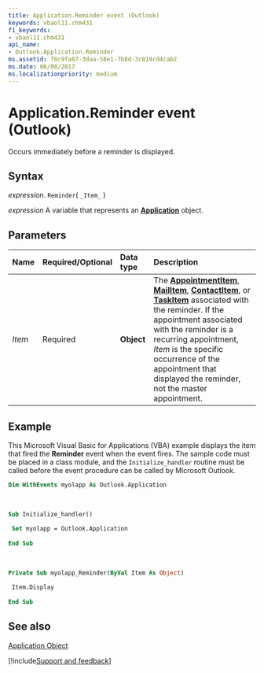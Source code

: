 ```yaml
---
title: Application.Reminder event (Outlook)
keywords: vbaol11.chm431
f1_keywords:
- vbaol11.chm431
api_name:
- Outlook.Application.Reminder
ms.assetid: f8c9fa87-3daa-58e1-7b8d-3c819cd4cab2
ms.date: 06/08/2017
ms.localizationpriority: medium
---
```



# Application.Reminder event (Outlook)

Occurs immediately before a reminder is displayed.


## Syntax

_expression_. `Reminder`( `_Item_` )

_expression_ A variable that represents an **[Application](Outlook.Application.md)** object.


## Parameters



|Name|Required/Optional|Data type|Description|
|:-----|:-----|:-----|:-----|
| _Item_|Required| **Object**|The **[AppointmentItem](Outlook.AppointmentItem.md)**, **[MailItem](Outlook.MailItem.md)**, **[ContactItem](Outlook.ContactItem.md)**, or **[TaskItem](Outlook.TaskItem.md)** associated with the reminder. If the appointment associated with the reminder is a recurring appointment, _Item_ is the specific occurrence of the appointment that displayed the reminder, not the master appointment.|

## Example

This Microsoft Visual Basic for Applications (VBA) example displays the item that fired the **Reminder** event when the event fires. The sample code must be placed in a class module, and the `Initialize_handler` routine must be called before the event procedure can be called by Microsoft Outlook.


```vb
Dim WithEvents myolapp As Outlook.Application 
 
 
 
Sub Initialize_handler() 
 
 Set myolapp = Outlook.Application 
 
End Sub 
 
 
 
Private Sub myolapp_Reminder(ByVal Item As Object) 
 
 Item.Display 
 
End Sub
```


## See also


[Application Object](Outlook.Application.md)

[!include[Support and feedback](~/includes/feedback-boilerplate.md)]